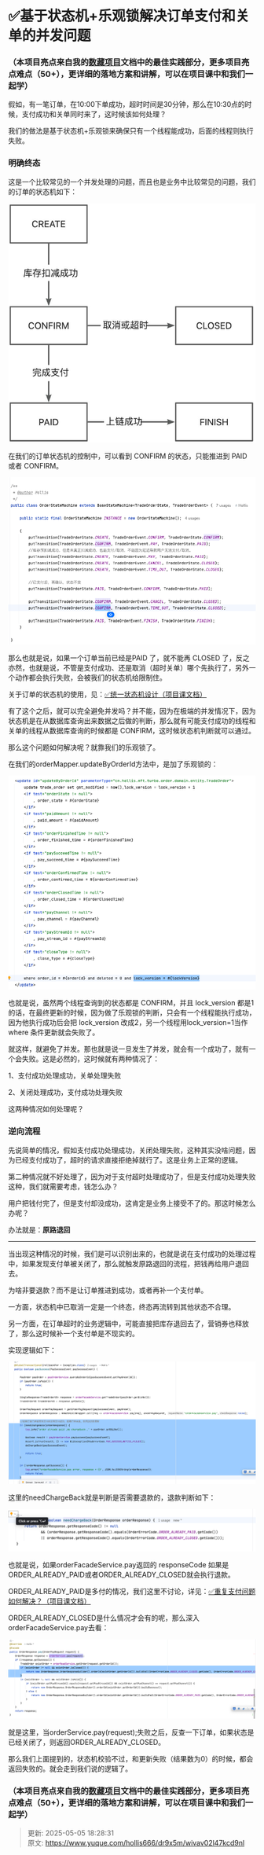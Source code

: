 # ✅基于状态机+乐观锁解决订单支付和关单的并发问题

### （本项目亮点来自我的[数藏项目](https://www.yuque.com/hollis666/dr9x5m/dgolk0cckpb94sia)文档中的最佳实践部分，更多项目亮点难点（50+），更详细的落地方案和讲解，可以在项目课中和我们一起学）


假如，有一笔订单，在10:00下单成功，超时时间是30分钟，那么在10:30点的时候，支付成功和关单同时来了，这时候该如何处理？



我们的做法是基于状态机+乐观锁来确保只有一个线程能成功，后面的线程则执行失败。

### 明确终态
这是一个比较常见的一个并发处理的问题，而且也是业务中比较常见的问题，我们的订单的状态机如下：

![1738661677586-04bf4b12-967a-4de4-b03f-bb84a9f8ab64.png](./img/oG3PLxGgu9zpOunI/1738661677586-04bf4b12-967a-4de4-b03f-bb84a9f8ab64-606769.png)



在我们的订单状态机的控制中，可以看到 CONFIRM 的状态，只能推进到 PAID 或者 CONFIRM。

![1738661677603-f70a8333-eee4-49f9-91cb-e1346df46b7c.png](./img/oG3PLxGgu9zpOunI/1738661677603-f70a8333-eee4-49f9-91cb-e1346df46b7c-808636.png)

那么也就是说，如果一个订单当前已经是PAID 了，就不能再 CLOSED 了，反之亦然，也就是说，不管是支付成功、还是取消（超时关单）哪个先执行了，另外一个动作都会执行失败，会被我们的状态机给限制住。



关于订单的状态机的使用，见：[✅统一状态机设计（项目课文档）](https://www.yuque.com/hollis666/dr9x5m/dgolk0cckpb94sia)



有了这个之后，就可以完全避免并发吗？并不能，因为在极端的并发情况下，因为状态机是在从数据库查询出来数据之后做的判断，那么就有可能支付成功的线程和关单的线程从数据库查询的时候都是 CONFIRM，这时候状态机判断就可以通过。



那么这个问题如何解决呢？就靠我们的乐观锁了。



在我们的orderMapper.updateByOrderId方法中，是加了乐观锁的：



![1738661677599-430bff75-70f4-4dfc-b4ac-344646e3a37e.png](./img/oG3PLxGgu9zpOunI/1738661677599-430bff75-70f4-4dfc-b4ac-344646e3a37e-822017.png)

也就是说，虽然两个线程查询到的状态都是 CONFIRM，并且 lock_version 都是1的话，在最终更新的时候，因为做了乐观锁的判断，只会有一个线程能执行成功，因为他执行成功后会把 lock_version 改成2，另一个线程用lock_version=1当作 where 条件更新就会失败了。



就这样，就避免了并发。那也就是说一旦发生了并发，就会有一个成功了，就有一个会失败。这是必然的，这时候就有两种情况了：



1、支付成功处理成功，关单处理失败

2、关闭处理成功，支付成功处理失败



这两种情况如何处理呢？

### 逆向流程
先说简单的情况，假如支付成功处理成功，关闭处理失败，这种其实没啥问题，因为已经支付成功了，超时的请求直接拒绝掉就行了。这是业务上正常的逻辑。



第二种情况就不好处理了，因为对于支付超时处理成功了，但是支付成功处理失败这种，我们就需要考虑，钱怎么办？



用户把钱付完了，但是支付却没成功，这肯定是业务上接受不了的。那这时候怎么办呢？



办法就是：**原路退回**

****

当出现这种情况的时候，我们是可以识别出来的，也就是说在支付成功的处理过程中，如果发现支付单被关闭了，那么就触发原路退回的流程，把钱再给用户退回去。



为啥非要退款？而不是让订单推进到成功，或者再补一个支付单。



一方面，状态机中已取消一定是一个终态，终态再流转到其他状态不合理。



另一方面，在订单超时的业务逻辑中，可能直接把库存退回去了，营销券也释放了，那么这时候补一个支付单是不现实的。



实现逻辑如下：

![1738661677620-3019530a-82c9-4ddb-b378-ee5432cfe81b.png](./img/oG3PLxGgu9zpOunI/1738661677620-3019530a-82c9-4ddb-b378-ee5432cfe81b-993622.png)

这里的needChargeBack就是判断是否需要退款的，退款判断如下：

![1738661677619-718eb9ed-cdab-42d8-83d1-1b2194a1c618.png](./img/oG3PLxGgu9zpOunI/1738661677619-718eb9ed-cdab-42d8-83d1-1b2194a1c618-826377.png)

也就是说，如果orderFacadeService.pay返回的 responseCode 如果是ORDER_ALREADY_PAID或者ORDER_ALREADY_CLOSED就会执行退款。



ORDER_ALREADY_PAID是多付的情况，我们这里不讨论，详见：[✅重复支付问题如何解决？（项目课文档）](https://www.yuque.com/hollis666/dr9x5m/dgolk0cckpb94sia)



ORDER_ALREADY_CLOSED是什么情况才会有的呢，那么深入orderFacadeService.pay去看：



![1738661677991-ecc1f412-2c6a-4ef4-989b-e9e3080b39ba.png](./img/oG3PLxGgu9zpOunI/1738661677991-ecc1f412-2c6a-4ef4-989b-e9e3080b39ba-517481.png)

就是这里，当orderService.pay(request);失败之后，反查一下订单，如果状态是已经关闭了，则返回ORDER_ALREADY_CLOSED。



那么我们上面提到的，状态机校验不过，和更新失败（结果数为0）的时候，都会返回失败的。就会走到我们说的逻辑了。





### （本项目亮点来自我的[数藏项目](https://www.yuque.com/hollis666/dr9x5m/dgolk0cckpb94sia)文档中的最佳实践部分，更多项目亮点难点（50+），更详细的落地方案和讲解，可以在项目课中和我们一起学）


> 更新: 2025-05-05 18:28:31  
> 原文: <https://www.yuque.com/hollis666/dr9x5m/wivav02l47kcd9nl>